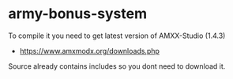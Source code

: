 # army-bonus-system

To compile it you need to get latest version of AMXX-Studio (1.4.3)
- https://www.amxmodx.org/downloads.php

Source already contains includes so you dont need to download it.
